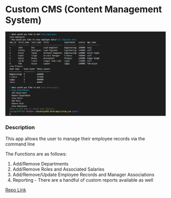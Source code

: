 # Custom CMS (Content Management System)

![Custom CMS](assets/custom_crm.png)

### Description
This app allows the user to manage their employee records via the command line

The Functions are as follows:
1. Add/Remove Departments
2. Add/Remove Roles and Associated Salaries
3. Add/Remove/Update Employee Records and Manager Associations
4. Reporting - There are a handful of custom reports available as well

[Repo Link](https://github.com/jaronhadley/custom_crm)
